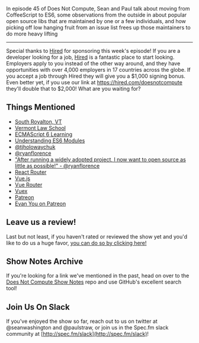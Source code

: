 In episode 45 of Does Not Compute, Sean and Paul talk about moving from CoffeeScript to ES6, some observations from the outside in about popular open source libs that are maintained by one or a few individuals, and how picking off low hanging fruit from an issue list frees up those maintainers to do more heavy lifting

---

Special thanks to [Hired](https://hired.com/doesnotcompute) for sponsoring this week's episode! If you are a developer looking for a job, [Hired](https://hired.com/doesnotcompute) is a fantastic place to start looking. Employers apply to you instead of the other way around, and they have opportunities with over 4,000 employers in 17 countries across the globe. If you accept a job through Hired they will give you a $1,000 signing bonus. Even better yet, if you use our link at https://hired.com/doesnotcompute they'll double that to $2,000! What are you waiting for?

## Things Mentioned

* [South Royalton, VT](https://www.google.com/maps/place/South+Royalton,+Royalton,+VT/@43.8115146,-72.5377255,14z/data=!3m1!4b1!4m5!3m4!1s0x4cb4d98c3a9c36a1:0x9f3d3d5952a5b734!8m2!3d43.8205295!4d-72.5213419)
* [Vermont Law School](http://www.vermontlaw.edu/)
* [ECMAScript 6 Learning](https://github.com/ericdouglas/ES6-Learning)
* [Understanding ES6 Modules](https://www.sitepoint.com/understanding-es6-modules/)
* [@tjholowaychuk](https://twitter.com/tjholowaychuk?lang=en)
* [@ryanflorence](https://twitter.com/ryanflorence?lang=en)
* ["After running a widely adopted project, I now want to open source as little as possible!" - @ryanflorence](https://twitter.com/ryanflorence/status/743132444178604032)
* [React Router](https://github.com/reactjs/react-router)
* [Vue.js](http://vuejs.org/)
* [Vue Router](https://github.com/vuejs/vue-router)
* [Vuex](https://github.com/vuejs/vuex)
* [Patreon](https://www.patreon.com/)
* [Evan You on Patreon](https://www.patreon.com/evanyou)

## Leave us a review!

Last but not least, if you haven't rated or reviewed the show yet and you'd like to do us a huge favor, [you can do so by clicking here!](https://itunes.apple.com/us/podcast/does-not-compute/id1048731980?mt=2)

## Show Notes Archive

If you're looking for a link we've mentioned in the past, head on over to the [Does Not Compute Show Notes](https://github.com/seanwash/dnccast-show-notes) repo and use GitHub's excellent search tool!

## Join Us On Slack

If you've enjoyed the show so far, reach out to us on twitter at @seanwashington and @paulstraw, or join us in the Spec.fm slack community at [http://spec.fm/slack](http://spec.fm/slack)!
